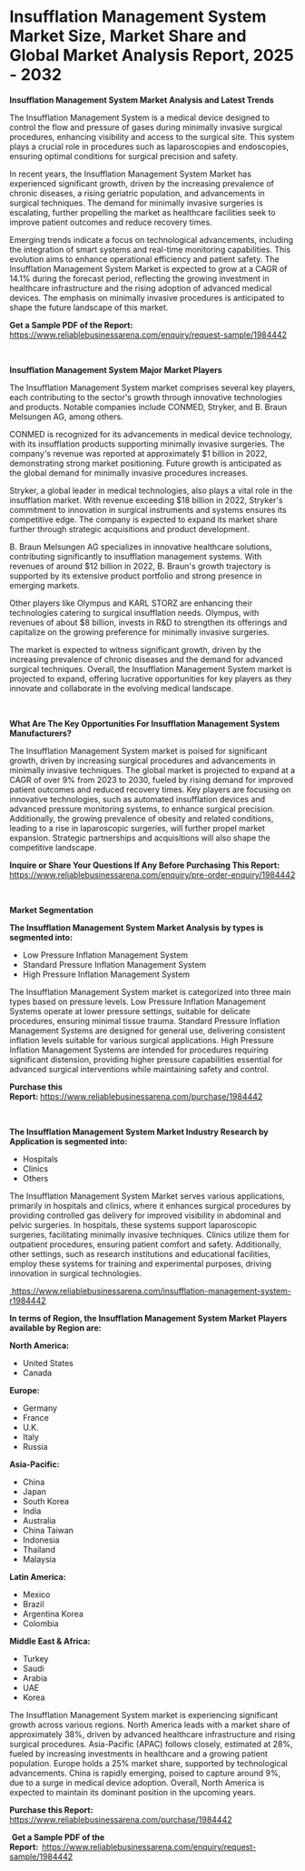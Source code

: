 <p><h1>Insufflation Management System Market Size, Market Share and Global Market Analysis Report, 2025 - 2032</h1></p><p><strong>Insufflation Management System Market Analysis and Latest Trends</strong></p>
<p><p>The Insufflation Management System is a medical device designed to control the flow and pressure of gases during minimally invasive surgical procedures, enhancing visibility and access to the surgical site. This system plays a crucial role in procedures such as laparoscopies and endoscopies, ensuring optimal conditions for surgical precision and safety. </p><p>In recent years, the Insufflation Management System Market has experienced significant growth, driven by the increasing prevalence of chronic diseases, a rising geriatric population, and advancements in surgical techniques. The demand for minimally invasive surgeries is escalating, further propelling the market as healthcare facilities seek to improve patient outcomes and reduce recovery times. </p><p>Emerging trends indicate a focus on technological advancements, including the integration of smart systems and real-time monitoring capabilities. This evolution aims to enhance operational efficiency and patient safety. The Insufflation Management System Market is expected to grow at a CAGR of 14.1% during the forecast period, reflecting the growing investment in healthcare infrastructure and the rising adoption of advanced medical devices. The emphasis on minimally invasive procedures is anticipated to shape the future landscape of this market.</p></p>
<p><strong>Get a Sample PDF of the Report:&nbsp;</strong> <a href="https://www.reliablebusinessarena.com/enquiry/request-sample/1984442?utm_campaign=2564&utm_medium=2&utm_source=Github&utm_content=ia&utm_term=16042025&utm_id=insufflation-management-system">https://www.reliablebusinessarena.com/enquiry/request-sample/1984442</a></p>
<p>&nbsp;</p>
<p><strong>Insufflation Management System Major Market Players</strong></p>
<p><p>The Insufflation Management System market comprises several key players, each contributing to the sector's growth through innovative technologies and products. Notable companies include CONMED, Stryker, and B. Braun Melsungen AG, among others.</p><p>CONMED is recognized for its advancements in medical device technology, with its insufflation products supporting minimally invasive surgeries. The company's revenue was reported at approximately $1 billion in 2022, demonstrating strong market positioning. Future growth is anticipated as the global demand for minimally invasive procedures increases.</p><p>Stryker, a global leader in medical technologies, also plays a vital role in the insufflation market. With revenue exceeding $18 billion in 2022, Stryker's commitment to innovation in surgical instruments and systems ensures its competitive edge. The company is expected to expand its market share further through strategic acquisitions and product development.</p><p>B. Braun Melsungen AG specializes in innovative healthcare solutions, contributing significantly to insufflation management systems. With revenues of around $12 billion in 2022, B. Braun's growth trajectory is supported by its extensive product portfolio and strong presence in emerging markets.</p><p>Other players like Olympus and KARL STORZ are enhancing their technologies catering to surgical insufflation needs. Olympus, with revenues of about $8 billion, invests in R&D to strengthen its offerings and capitalize on the growing preference for minimally invasive surgeries.</p><p>The market is expected to witness significant growth, driven by the increasing prevalence of chronic diseases and the demand for advanced surgical techniques. Overall, the Insufflation Management System market is projected to expand, offering lucrative opportunities for key players as they innovate and collaborate in the evolving medical landscape.</p></p>
<p>&nbsp;</p>
<p><strong>What Are The Key Opportunities For Insufflation Management System Manufacturers?</strong></p>
<p><p>The Insufflation Management System market is poised for significant growth, driven by increasing surgical procedures and advancements in minimally invasive techniques. The global market is projected to expand at a CAGR of over 9% from 2023 to 2030, fueled by rising demand for improved patient outcomes and reduced recovery times. Key players are focusing on innovative technologies, such as automated insufflation devices and advanced pressure monitoring systems, to enhance surgical precision. Additionally, the growing prevalence of obesity and related conditions, leading to a rise in laparoscopic surgeries, will further propel market expansion. Strategic partnerships and acquisitions will also shape the competitive landscape.</p></p>
<p><strong>Inquire or Share Your Questions If Any Before Purchasing This Report:</strong> <a href="https://www.reliablebusinessarena.com/enquiry/pre-order-enquiry/1984442?utm_campaign=2564&utm_medium=2&utm_source=Github&utm_content=ia&utm_term=16042025&utm_id=insufflation-management-system">https://www.reliablebusinessarena.com/enquiry/pre-order-enquiry/1984442</a></p>
<p>&nbsp;</p>
<p><strong>Market Segmentation</strong></p>
<p><strong>The Insufflation Management System Market Analysis by types is segmented into:</strong></p>
<p><ul><li>Low Pressure Inflation Management System</li><li>Standard Pressure Inflation Management System</li><li>High Pressure Inflation Management System</li></ul></p>
<p><p>The Insufflation Management System market is categorized into three main types based on pressure levels. Low Pressure Inflation Management Systems operate at lower pressure settings, suitable for delicate procedures, ensuring minimal tissue trauma. Standard Pressure Inflation Management Systems are designed for general use, delivering consistent inflation levels suitable for various surgical applications. High Pressure Inflation Management Systems are intended for procedures requiring significant distension, providing higher pressure capabilities essential for advanced surgical interventions while maintaining safety and control.</p></p>
<p><strong>Purchase this Report:&nbsp;</strong><a href="https://www.reliablebusinessarena.com/purchase/1984442?utm_campaign=2564&utm_medium=2&utm_source=Github&utm_content=ia&utm_term=16042025&utm_id=insufflation-management-system">https://www.reliablebusinessarena.com/purchase/1984442</a></p>
<p>&nbsp;</p>
<p><strong>The Insufflation Management System Market Industry Research by Application is segmented into:</strong></p>
<p><ul><li>Hospitals</li><li>Clinics</li><li>Others</li></ul></p>
<p><p>The Insufflation Management System Market serves various applications, primarily in hospitals and clinics, where it enhances surgical procedures by providing controlled gas delivery for improved visibility in abdominal and pelvic surgeries. In hospitals, these systems support laparoscopic surgeries, facilitating minimally invasive techniques. Clinics utilize them for outpatient procedures, ensuring patient comfort and safety. Additionally, other settings, such as research institutions and educational facilities, employ these systems for training and experimental purposes, driving innovation in surgical technologies.</p></p>
<p><a href="https://www.reliablebusinessarena.com/insufflation-management-system-r1984442?utm_campaign=2564&utm_medium=2&utm_source=Github&utm_content=ia&utm_term=16042025&utm_id=insufflation-management-system">&nbsp;https://www.reliablebusinessarena.com/insufflation-management-system-r1984442</a></p>
<p><strong>In terms of Region, the Insufflation Management System Market Players available by Region are:</strong></p>
<p>
    <p> <strong> North America: </strong>
        <ul>
            <li>United States</li>
            <li>Canada</li>
        </ul>
        </p> 
    <p> <strong> Europe: </strong>
        <ul>
            <li>Germany</li>
            <li>France</li>
            <li>U.K.</li>
            <li>Italy</li>
            <li>Russia</li>
        </ul>
        </p> 
    <p> <strong> Asia-Pacific: </strong>
        <ul>
            <li>China</li>
            <li>Japan</li>
            <li>South Korea</li>
            <li>India</li>
            <li>Australia</li>
            <li>China Taiwan</li>
            <li>Indonesia</li>
            <li>Thailand</li>
            <li>Malaysia</li>
        </ul>
        </p> 
    <p> <strong> Latin America: </strong>
        <ul>
            <li>Mexico</li>
            <li>Brazil</li>
            <li>Argentina Korea</li>
            <li>Colombia</li>
        </ul>
        </p> 
    <p> <strong> Middle East & Africa: </strong>
        <ul>
            <li>Turkey</li>
            <li>Saudi</li>
            <li>Arabia</li>
            <li>UAE</li>
            <li>Korea</li>
        </ul>
    </p>
    </p>
<p><p>The Insufflation Management System market is experiencing significant growth across various regions. North America leads with a market share of approximately 38%, driven by advanced healthcare infrastructure and rising surgical procedures. Asia-Pacific (APAC) follows closely, estimated at 28%, fueled by increasing investments in healthcare and a growing patient population. Europe holds a 25% market share, supported by technological advancements. China is rapidly emerging, poised to capture around 9%, due to a surge in medical device adoption. Overall, North America is expected to maintain its dominant position in the upcoming years.</p></p>
<p><strong>Purchase this Report: </strong><a href="https://www.reliablebusinessarena.com/purchase/1984442?utm_campaign=2564&utm_medium=2&utm_source=Github&utm_content=ia&utm_term=16042025&utm_id=insufflation-management-system">https://www.reliablebusinessarena.com/purchase/1984442</a></p>
<p>&nbsp;<strong>Get a Sample PDF of the Report:&nbsp;&nbsp;</strong><a href="https://www.reliablebusinessarena.com/enquiry/request-sample/1984442?utm_campaign=2564&utm_medium=2&utm_source=Github&utm_content=ia&utm_term=16042025&utm_id=insufflation-management-system">https://www.reliablebusinessarena.com/enquiry/request-sample/1984442</a></p>
<p><strong></strong></p>
<p><p></p><p></p><p></p></p>